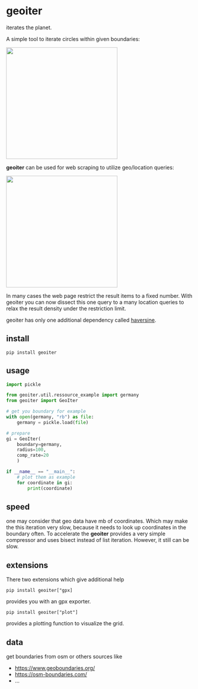 # geoiter
iterates the planet.

A simple tool to iterate circles within given boundaries:

<img src="https://user-images.githubusercontent.com/84661606/159549731-44de6016-0582-4ef2-94ba-646b6277aec3.png" width="300" />


**geoiter** can be used for web scraping to utilize geo/location queries:

<img src="https://user-images.githubusercontent.com/84661606/159549754-470fa19f-a826-44ad-b76c-6c338ae72b1b.png" width="300"/>

In many cases the web page restrict the result items to a fixed number. 
With geoiter you can now dissect this one query to a many location queries to relax 
the result density under the restriction limit.

geoiter has only one additional dependency called [haversine](https://pypi.org/project/haversine/).

## install
    pip install geoiter

## usage
```python
import pickle

from geoiter.util.ressource_example import germany
from geoiter import GeoIter

# get you boundary for example
with open(germany, "rb") as file:
    germany = pickle.load(file)

# prepare
gi = GeoIter(
    boundary=germany,
    radius=100,
    comp_rate=20
    )

if __name__ == "__main__":
    # plot them as example
    for coordinate in gi:
        print(coordinate)
```
## speed
one may consider that geo data have mb of coordinates. Which may make the this iteration very slow,
because it needs to look up coordinates in the boundary often.
To accelerate the **geoiter** provides a very simple compressor and uses bisect instead of list iteration.
However, it still can be slow.

## extensions
There two extensions which give additional help

    pip install geoiter["gpx]

provides you with an gpx exporter.

    pip install geoiter["plot"]

provides a plotting function to visualize the grid.

## data
get boundaries from osm or others sources like
* https://www.geoboundaries.org/
* https://osm-boundaries.com/
* ...

